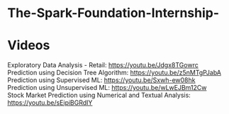 # The-Spark-Foundation-Internship-

# Videos #
Exploratory Data Analysis - Retail: https://youtu.be/Jdgx8TGowrc \
Prediction using Decision Tree Algorithm: https://youtu.be/z5nMTgPJabA \
Prediction using Supervised ML: https://youtu.be/Sxwh-ew08hk \
Prediction using Unsupervised ML: https://youtu.be/wLwEJBm12Cw \
Stock Market Prediction using Numerical and Textual Analysis: https://youtu.be/sEipiBGRdIY 
